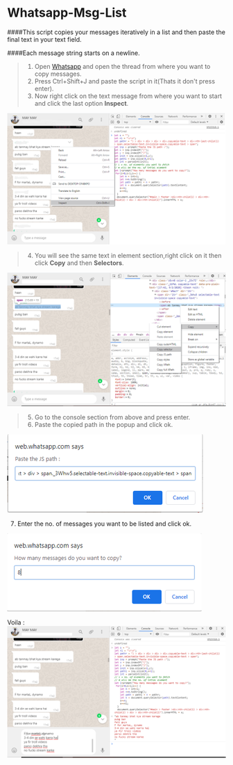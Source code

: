 # Whatsapp-Msg-List
####This script copies your messages iteratively in a list and then  paste the final text in your text field.

####Each message string starts on a newline.
> 1. Open [Whatsapp](https://web.whatsapp.com/) and open the thread from where you want to copy messages.
> 2. Press Ctrl+Shift+J and paste the script in it(Thats it don't press enter).
> 3. Now right click on the text message from where you want to start and click the last option **Inspect**.


![Alt text](https://github.com/rishabhaskar2304/Whatsapp-Msg-List/raw/master/Assets/pic1.png?raw=true)


> 4. You will see the same text in element section,right click on it then click **Copy** and then **Selectors**.


![Alt text](https://github.com/rishabhaskar2304/Whatsapp-Msg-List/raw/master/Assets/pic2.png?raw=true)


> 5. Go to the console section from above and press enter.
> 6. Paste the copied path in the popup and click ok.



![Alt text](https://github.com/rishabhaskar2304/Whatsapp-Msg-List/raw/master/Assets/pic3.png?raw=true)

7. Enter the no. of messages you want to be listed and click ok.

![Alt text](https://github.com/rishabhaskar2304/Whatsapp-Msg-List/raw/master/Assets/pic4.png?raw=true)


Voila :
![Alt text](https://github.com/rishabhaskar2304/Whatsapp-Msg-List/raw/master/Assets/pic5.png?raw=true)


